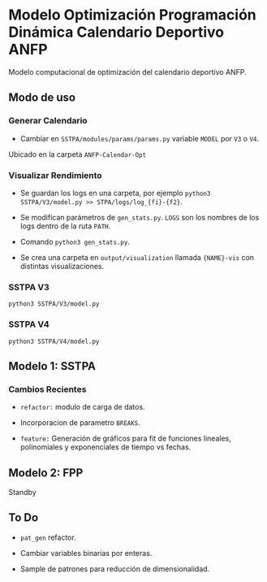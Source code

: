 # Modelo Optimización Programación Dinámica Calendario Deportivo ANFP

Modelo computacional de optimización del calendario deportivo ANFP.

## Modo de uso

### Generar Calendario

- Cambiar en `SSTPA/modules/params/params.py` variable `MODEL` por `V3` o `V4`. 

Ubicado en la carpeta `ANFP-Calendar-Opt`

### Visualizar Rendimiento

- Se guardan los logs en una carpeta, por ejemplo `python3 SSTPA/V3/model.py >> STPA/logs/log_{fi}-{f2}`.

- Se modifican parámetros de `gen_stats.py`. `LOGS` son los nombres de los logs dentro de la ruta `PATH`.

- Comando `python3 gen_stats.py`.

- Se crea una carpeta en `output/visualization` llamada `{NAME}-vis` con distintas visualizaciones.


### SSTPA V3

`python3 SSTPA/V3/model.py`

### SSTPA V4

`python3 SSTPA/V4/model.py`

## Modelo 1: SSTPA

### Cambios Recientes

- `refactor:` modulo de carga de datos.

- Incorporacion de parametro `BREAKS`.

- `feature:` Generación de gráficos para fit de funciones lineales, polinomiales y exponenciales de tiempo vs fechas.

## Modelo 2: FPP

Standby

## To Do

- `pat_gen` refactor.

- Cambiar variables binarias por enteras.

- Sample de patrones para reducción de dimensionalidad.


